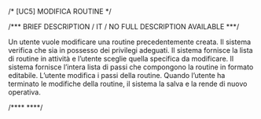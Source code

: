 /* [UC5]  MODIFICA ROUTINE */

/*** BRIEF DESCRIPTION / IT / NO FULL DESCRIPTION AVAILABLE ***/

Un utente vuole modificare una routine precedentemente creata. Il sistema verifica che sia in possesso dei privilegi adeguati. 
Il sistema fornisce la lista di routine in attività e l’utente sceglie quella specifica da modificare. Il sistema fornisce l’intera
lista di passi che compongono la routine in formato editabile. L’utente modifica i passi della routine. Quando l’utente
ha terminato le modifiche della routine, il sistema la salva e la rende di nuovo operativa.


/**** ****/

